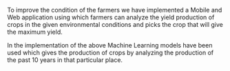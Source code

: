 
To improve the condition of the farmers we have implemented a Mobile and Web application using which farmers can analyze the yield production of crops in the given environmental conditions and picks the crop that will give the maximum yield.

In the implementation of the above Machine Learning models have been used which gives the production of crops by analyzing the production of the past 10 years in that particular place.
